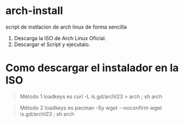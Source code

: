 # arch-install
script de instlacion de arch linux de forma sencilla

1. Descarga la ISO de Arch Linux Oficial.
2. Descargar el Script y ejecutalo.

# Como descargar el instalador en la ISO

> Método 1
loadkeys es
curl -L is.gd/archl23 > arch ; sh arch

> Método 2
loadkeys es
pacman -Sy wget --noconfirm
wget is.gd/archl23 ; sh arch
